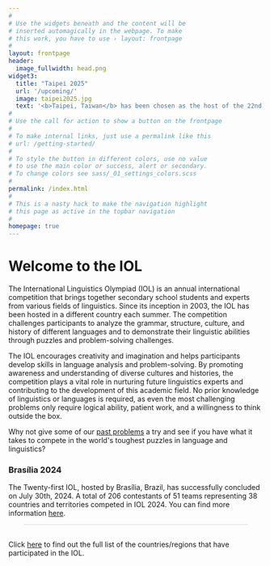 ```yaml
---
#
# Use the widgets beneath and the content will be
# inserted automagically in the webpage. To make
# this work, you have to use › layout: frontpage
#
layout: frontpage
header:
  image_fullwidth: head.png
widget3:
  title: "Taipei 2025"
  url: '/upcoming/'
  image: taipei2025.jpg
  text: '<b>Taipei, Taiwan</b> has been chosen as the host of the 22nd International Linguistics Olympiad in the second half of July 2025. You can find more information <a href="/upcoming">here</a>.'
#
# Use the call for action to show a button on the frontpage
#
# To make internal links, just use a permalink like this
# url: /getting-started/
#
# To style the button in different colors, use no value
# to use the main color or success, alert or secondary.
# To change colors see sass/_01_settings_colors.scss
#
permalink: /index.html
#
# This is a nasty hack to make the navigation highlight
# this page as active in the topbar navigation
#
homepage: true
---
```

# Welcome to the IOL

The International Linguistics Olympiad (IOL) is an annual international competition that brings together secondary school students and experts from various fields of linguistics. Since its inception in 2003, the IOL has been hosted in a different country each summer. The competition challenges participants to analyze the grammar, structure, culture, and history of different languages and to demonstrate their linguistic abilities through puzzles and problem-solving challenges.

The IOL encourages creativity and imagination and helps participants develop skills in language analysis and problem-solving. By promoting awareness and understanding of diverse cultures and histories, the competition plays a vital role in nurturing future linguistics experts and contributing to the development of this academic field. No prior knowledge of linguistics or languages is required, as even the most challenging problems only require logical ability, patient work, and a willingness to think outside the box.

Why not give some of our [past problems](/problems/by_year/) a try and see if you have what it takes to compete in the world's toughest puzzles in language and linguistics?

### Brasília 2024
The Twenty-first IOL, hosted by Brasília, Brazil, has successfully concluded on July 30th, 2024. A total of 206 contestants of 51 teams representing 38 countries and territories competed in IOL 2024. You can find more information <a href="/results/2024">here</a>.


<!-- <a href="/sponsorship/">
  ![Call for sponsors](/images/spons2.png)
</a> -->

<!-- ## Announcement (April 2nd, 2021)
From the Local Organizing Committee of the 18th IOL

Due to these unpredictable times and taking into account safety measures applied in Latvia, IOL 2021 will be held remotely, with no teams able to attend in person.
The exact amount of participation fees and registration deadlines will be determined in a week or two.

We thank you for the patience and look forward to having you online with us on July 19-23, when one of the most exciting events of the summer will take place! Opening and closing ceremonies will be streamed online, but for the individual and team competitions, teams must meet in a single location and will be invigilated by a person appointed by the Jury.

Local Organizing Committee (LOC) of the 18th IOL

#### Links to the older announcements
* [__March 22nd, 2021__](/news/notice/202102220000/)
* [__November 18th, 2020__](/news/notice/202011180000/)
* [__April 7th, 2020__](/news/notice/202004070000/)
 -->

<div class="infogram-embed" data-id="0f77507f-a368-444a-b809-5306c3cdf1cd" data-type="interactive" data-title="Countries/Regions of the IOL"></div><script>!function(e,i,n,s){var t="InfogramEmbeds",d=e.getElementsByTagName("script")[0];if(window[t]&&window[t].initialized)window[t].process&&window[t].process();else if(!e.getElementById(n)){var o=e.createElement("script");o.async=1,o.id=n,o.src="https://e.infogram.com/js/dist/embed-loader-min.js",d.parentNode.insertBefore(o,d)}}(document,0,"infogram-async");</script><div style="padding:8px 0;font-family:Arial!important;font-size:13px!important;line-height:15px!important;text-align:center;border-top:1px solid #dadada;margin:0 30px"></div>


Click [here](/results/by_country/) to find out the full list of the countries/regions that have participated in the IOL.
